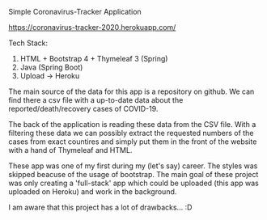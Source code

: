 Simple Coronavirus-Tracker Application

https://coronavirus-tracker-2020.herokuapp.com/

Tech Stack:

1. HTML + Bootstrap 4 + Thymeleaf 3 (Spring)
2. Java (Spring Boot)
3. Upload -> Heroku

The main source of the data for this app is a repository on github.
We can find there a csv file with a up-to-date data about the reported/death/recovery cases
of COVID-19. 

The back of the application is reading these data from the CSV file. With a filtering these data
we can possibly extract the requested numbers of the cases from exact countires and simply put them
in the front of the website with a hand of Thymeleaf and HTML. 

These app was one of my first during my (let's say) career. The styles was skipped beacuse of the usage of
bootstrap. The main goal of these project was only creating a 'full-stack' app which could be
uploaded (this app was uploaded on Heroku) and work in the background.

I am aware that this project has a lot of drawbacks... :D 

